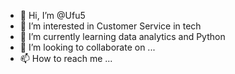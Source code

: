 - 👋 Hi, I’m @Ufu5
- 👀 I’m interested in Customer Service in tech
- 🌱 I’m currently learning data analytics and Python
- 💞️ I’m looking to collaborate on ...
- 📫 How to reach me ...

<!---
Ufu5/Ufu5 is a ✨ special ✨ repository because its `README.md` (this file) appears on your GitHub profile.
You can click the Preview link to take a look at your changes.
--->
